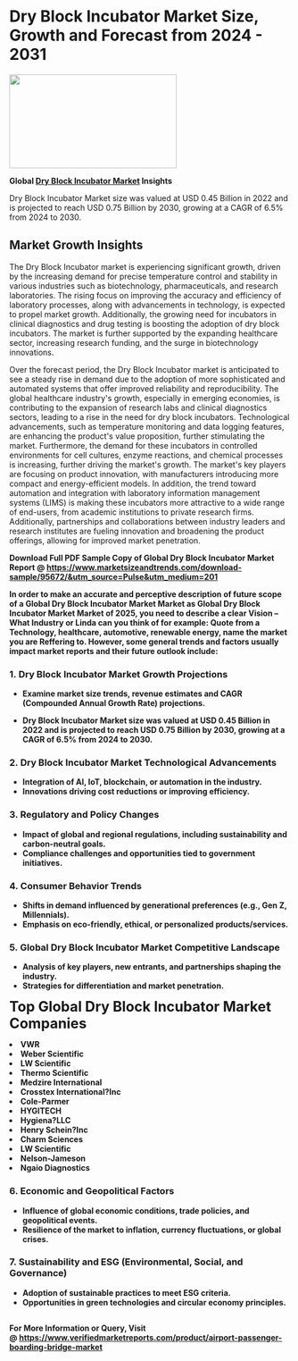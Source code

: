 <H1>Dry Block Incubator Market Size, Growth and Forecast from 2024 - 2031</H1><img class="aligncenter size-medium wp-image-584254" src="https://thirdeyenews.in/wp-content/uploads/2024/09/Global-Market-Research-300x168.jpeg" alt="" width="300" height="168" /><p><strong>Global&nbsp;<a href="https://www.marketsizeandtrends.com/download-sample/95672/&amp;utm_source=Pulse&amp;utm_medium=201">Dry Block Incubator Market</a> Insights</strong></p><p>Dry Block Incubator Market size was valued at USD 0.45 Billion in 2022 and is projected to reach USD 0.75 Billion by 2030, growing at a CAGR of 6.5% from 2024 to 2030.</p><p><h2>Market Growth Insights</h2> <p>The Dry Block Incubator market is experiencing significant growth, driven by the increasing demand for precise temperature control and stability in various industries such as biotechnology, pharmaceuticals, and research laboratories. The rising focus on improving the accuracy and efficiency of laboratory processes, along with advancements in technology, is expected to propel market growth. Additionally, the growing need for incubators in clinical diagnostics and drug testing is boosting the adoption of dry block incubators. The market is further supported by the expanding healthcare sector, increasing research funding, and the surge in biotechnology innovations.</p> <p><strong></strong></p> <p>Over the forecast period, the Dry Block Incubator market is anticipated to see a steady rise in demand due to the adoption of more sophisticated and automated systems that offer improved reliability and reproducibility. The global healthcare industry's growth, especially in emerging economies, is contributing to the expansion of research labs and clinical diagnostics sectors, leading to a rise in the need for dry block incubators. Technological advancements, such as temperature monitoring and data logging features, are enhancing the product's value proposition, further stimulating the market. Furthermore, the demand for these incubators in controlled environments for cell cultures, enzyme reactions, and chemical processes is increasing, further driving the market's growth. The market's key players are focusing on product innovation, with manufacturers introducing more compact and energy-efficient models. In addition, the trend toward automation and integration with laboratory information management systems (LIMS) is making these incubators more attractive to a wide range of end-users, from academic institutions to private research firms. Additionally, partnerships and collaborations between industry leaders and research institutes are fueling innovation and broadening the product offerings, allowing for improved market penetration. </p> <p><strong></p><p><span class=""><strong>Download Full PDF Sample Copy of Global Dry Block Incubator Market Report</strong> @ <a href="https://www.marketsizeandtrends.com/download-sample/95672/&amp;utm_source=Pulse&amp;utm_medium=201" target="_blank">https://www.marketsizeandtrends.com/download-sample/95672/&amp;utm_source=Pulse&amp;utm_medium=201</a></span></p><p>In order to make an accurate and perceptive description of future scope of a Global&nbsp;Dry Block Incubator Market Market as Global&nbsp;Dry Block Incubator Market Market of 2025, you need to describe a clear Vision &ndash; What Industry or Linda can you think of for example: Quote from a Technology, healthcare, automotive, renewable energy, name the market you are Reffering to. However, some general trends and factors usually impact market reports and their future outlook include:</p><h3>1.&nbsp;<strong>Dry Block Incubator Market Growth Projections</strong></h3><ul><li>Examine market size trends, revenue estimates and CAGR (Compounded Annual Growth Rate) projections.</li><li><p>Dry Block Incubator Market size was valued at USD 0.45 Billion in 2022 and is projected to reach USD 0.75 Billion by 2030, growing at a CAGR of 6.5% from 2024 to 2030.</p></li></ul><h3>2.&nbsp;<strong>Dry Block Incubator Market Technological Advancements</strong></h3><ul><li>Integration of AI, IoT, blockchain, or automation in the industry.</li><li>Innovations driving cost reductions or improving efficiency.</li></ul><h3>3.&nbsp;<strong>Regulatory and Policy Changes</strong></h3><ul><li>Impact of global and regional regulations, including sustainability and carbon-neutral goals.</li><li>Compliance challenges and opportunities tied to government initiatives.</li></ul><h3>4.&nbsp;<strong>Consumer Behavior Trends</strong></h3><ul><li>Shifts in demand influenced by generational preferences (e.g., Gen Z, Millennials).</li><li>Emphasis on eco-friendly, ethical, or personalized products/services.</li></ul><h3>5.&nbsp;<strong>Global Dry Block Incubator Market Competitive Landscape</strong></h3><ul><li>Analysis of key players, new entrants, and partnerships shaping the industry.</li><li>Strategies for differentiation and market penetration.</li></ul><p data-pm-slice="1 1 []"><span style="color: inherit; font-family: inherit; font-size: 25px;">Top Global Dry Block Incubator Market Companies</span></p><div class="" data-test-id=""><p><li>VWR</li><li> Weber Scientific</li><li> LW Scientific</li><li> Thermo Scientific</li><li> Medzire International</li><li> Crosstex International?Inc</li><li> Cole-Parmer</li><li> HYGITECH</li><li> Hygiena?LLC</li><li> Henry Schein?Inc</li><li> Charm Sciences</li><li> LW Scientific</li><li> Nelson-Jameson</li><li> Ngaio Diagnostics</li></p></div><h3>6.&nbsp;<strong>Economic and Geopolitical Factors</strong></h3><ul><li>Influence of global economic conditions, trade policies, and geopolitical events.</li><li>Resilience of the market to inflation, currency fluctuations, or global crises.</li></ul><h3>7.&nbsp;<strong>Sustainability and ESG (Environmental, Social, and Governance)</strong></h3><ul><li>Adoption of sustainable practices to meet ESG criteria.</li><li>Opportunities in green technologies and circular economy principles.</li></ul><h2><strong style="font-size: 14px;">For More Information or Query, Visit @&nbsp;</strong><a style="background-color: #ffffff; font-size: 14px;" href="https://www.marketsizeandtrends.com/report/dry-block-incubator-market/" target="_blank">https://www.verifiedmarketreports.com/product/airport-passenger-boarding-bridge-market</a></h2>